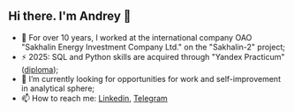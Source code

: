 ## Hi there. I'm Andrey 👋
- 🌱 For over 10 years, I worked at the international company OAO "Sakhalin Energy Investment Company Ltd." on the "Sakhalin-2" project;
- ⚡ 2025: SQL and Python skills are acquired through "Yandex Practicum" ([diploma](https://disk.yandex.ru/i/IWEU3GhwnCTP5Q));
- 🔭 I’m currently looking for opportunities for work and self-improvement in analytical sphere;
- 📫 How to reach me: [Linkedin](https://www.linkedin.com/in/andrey--sviridov/), [Telegram](https://t.me/andre_sviridov)


<!--
**AndreSviridov/AndreSviridov** is a ✨ _special_ ✨ repository because its `README.md` (this file) appears on your GitHub profile.

Here are some ideas to get you started:

- 🔭 I’m currently working on ...
- 🌱 I’m currently learning ...
- 👯 I’m looking to collaborate on ...
- 🤔 I’m looking for help with ...
- 💬 Ask me about ...
- 📫 How to reach me: ...
- 😄 Pronouns: ...
- ⚡ Fun fact: ...
-->
